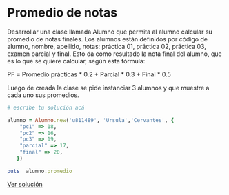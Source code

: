 # Promedio de notas

Desarrollar una clase llamada Alumno que permita al alumno calcular su promedio de notas finales. Los alumnos están definidos por código de alumno, nombre, apellido, notas: práctica 01, práctica 02, práctica 03, examen parcial y final. Esto da como resultado la nota final del alumno, que es lo que se quiere calcular, según esta fórmula:

PF = Promedio prácticas * 0.2 + Parcial * 0.3 + Final * 0.5

Luego de creada la clase se pide instanciar 3 alumnos y que muestre a cada uno sus promedios.


```ruby
# escribe tu solución acá

alumno = Alumno.new('u811489', 'Ursula','Cervantes', {
    "pc1" => 18,
    "pc2" => 16,
    "pc3" => 19,
    "parcial" => 17,
    "final" => 20,
   })

puts  alumno.promedio

```

[Ver solución](../soluciones/nivel-3/promedio-notas.rb)
